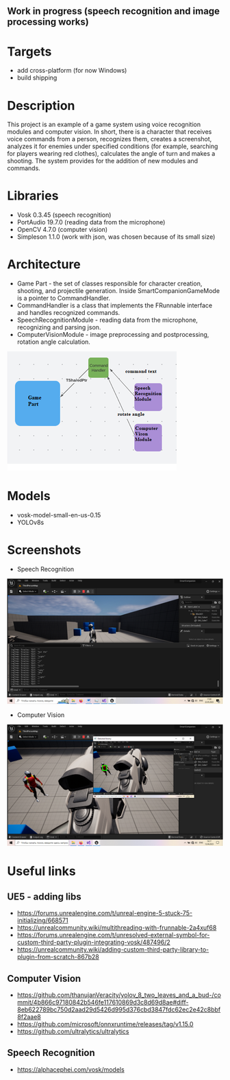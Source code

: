 ## Work in progress (speech recognition and image processing works)

# Targets
- add cross-platform (for now Windows)
- build shipping

# Description
This project is an example of a game system using voice recognition modules and computer vision. In short, there is a character that receives voice commands from a person, recognizes them, creates a screenshot, analyzes it for enemies under specified conditions (for example, searching for players wearing red clothes), calculates the angle of turn and makes a shooting. The system provides for the addition of new modules and commands.

# Libraries
- Vosk 0.3.45 (speech recognition)
- PortAudio 19.7.0 (reading data from the microphone)
- OpenCV 4.7.0 (computer vision)
- Simpleson 1.1.0 (work with json, was chosen because of its small size)

# Architecture
- Game Part - the set of classes responsible for character creation, shooting, and projectile generation. Inside SmartCompanionGameMode is a pointer to CommandHandler.
- CommandHandler is a class that implements the FRunnable interface and handles recognized commands. 
- SpeechRecognitionModule - reading data from the microphone, recognizing and parsing json.
- ComputerVisionModule - image preprocessing and postprocessing, rotation angle calculation.

![Image alt](https://github.com/ShadowrunnerLeon/SmartCompanion/raw/main/Screenshots/architecture.png)

# Models
- vosk-model-small-en-us-0.15
- YOLOv8s

# Screenshots
- Speech Recognition

![Image alt](https://github.com/ShadowrunnerLeon/SmartCompanion/raw/main/Screenshots/nlp.png)

- Computer Vision

![Image alt](https://github.com/ShadowrunnerLeon/SmartCompanion/raw/main/Screenshots/cv.png)

# Useful links

## UE5 - adding libs
- https://forums.unrealengine.com/t/unreal-engine-5-stuck-75-initializing/668571
- https://unrealcommunity.wiki/multithreading-with-frunnable-2a4xuf68
- https://forums.unrealengine.com/t/unresolved-external-symbol-for-custom-third-party-plugin-integrating-vosk/487496/2
- https://unrealcommunity.wiki/adding-custom-third-party-library-to-plugin-from-scratch-867b28

## Computer Vision
- https://github.com/thanujanVeracity/yolov_8_two_leaves_and_a_bud-/commit/4b866c97180842b546fe117610869d3c8d69d8ae#diff-8eb622789bc750d2aad29d5426d995d376cbd3847fdc62ec2e42c8bbf8f2aae8
- https://github.com/microsoft/onnxruntime/releases/tag/v1.15.0
- https://github.com/ultralytics/ultralytics

## Speech Recognition
- https://alphacephei.com/vosk/models